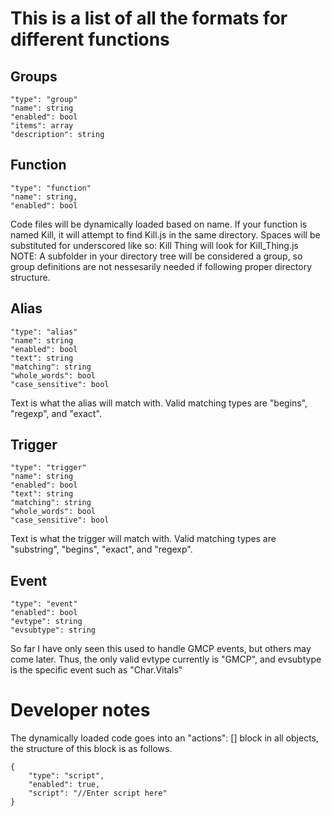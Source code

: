 # This is a list of all the formats for different functions
## Groups
```
"type": "group"
"name": string
"enabled": bool
"items": array
"description": string
```

## Function
```
"type": "function"
"name": string,
"enabled": bool
```
Code files will be dynamically loaded based on name. If your function is named Kill, it will attempt to find Kill.js in the same directory. Spaces will be substituted for underscored like so: Kill Thing will look for Kill_Thing.js
NOTE: A subfolder in your directory tree will be considered a group, so group definitions are not nessesarily needed if following proper directory structure.

## Alias
```
"type": "alias"
"name": string
"enabled": bool
"text": string
"matching": string
"whole_words": bool
"case_sensitive": bool
```
Text is what the alias will match with. Valid matching types are "begins", "regexp", and "exact".

## Trigger
```
"type": "trigger"
"name": string
"enabled": bool
"text": string
"matching": string
"whole_words": bool
"case_sensitive": bool
```
Text is what the trigger will match with. Valid matching types are "substring", "begins", "exact", and "regexp".

## Event
```
"type": "event"
"enabled": bool
"evtype": string
"evsubtype": string
```
So far I have only seen this used to handle GMCP events, but others may come later. Thus, the only valid evtype currently is "GMCP", and evsubtype is the specific event such as "Char.Vitals"

# Developer notes
The dynamically loaded code goes into an "actions": [] block in all objects, the structure of this block is as follows.
```
{
    "type": "script",
    "enabled": true,
    "script": "//Enter script here"
}
```
